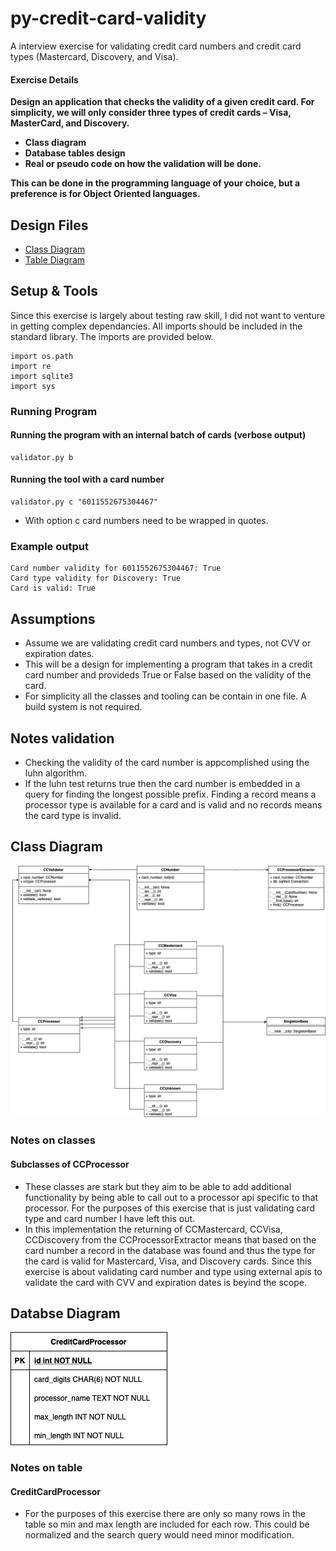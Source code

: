 # py-credit-card-validity
A interview exercise for validating credit card numbers and credit card types (Mastercard, Discovery, and Visa).

#### **Exercise Details**
**Design an application that checks the validity of a given credit card. For simplicity, we will only consider three types of credit cards – Visa, MasterCard, and Discovery.**

- **Class diagram**
 - **Database tables design**
- **Real or pseudo code on how the validation will be done.**

**This can be done in the programming language of your choice, but a preference is for Object Oriented languages.**

## Design Files
- [Class Diagram](./diagrams/Class_Diagrams.png)
- [Table Diagram](./diagrams/Database_Diagram.png)

## Setup & Tools
Since this exercise is largely about testing raw skill, I did not want to venture in getting complex dependancies. All imports should be included in the standard library. The imports are provided below.
```
import os.path
import re
import sqlite3
import sys
```

### Running Program
#### Running the program with an internal batch of cards (verbose output)
```
validator.py b
```

#### Running the tool with a card number
```
validator.py c "6011552675304467"
```
- With option c card numbers need to be wrapped in quotes. 
### Example output
```
Card number validity for 6011552675304467: True 
Card type validity for Discovery: True 
Card is valid: True
```



## Assumptions
- Assume we are validating credit card numbers and types, not CVV or expiration dates.
- This will be a design for implementing a program that takes in a credit card number and provideds True or False based on the validity of the card.
- For simplicity all the classes and tooling can be contain in one file. A build system is not required.

## Notes validation
- Checking the validity of the card number is appcomplished using the luhn algorithm.
- If the luhn test returns true then the card number is embedded in a query for finding the longest possible prefix. Finding a record means a processor type is available for a card and is valid and no records means the card type is invalid.

## Class Diagram
![](./diagrams/Class_Diagrams.png)

### Notes on classes
#### Subclasses of CCProcessor
- These classes are stark but they aim to be able to add additional functionality by being able to call out to a processor api specific to that processor. For the purposes of this exercise that is just validating card type and card number I have left this out. 
- In this implementation the returning of CCMastercard, CCVisa, CCDiscovery from the CCProcessorExtractor means that based on the card number a record in the database was found and thus the type for the card is valid for Mastercard, Visa, and Discovery cards. Since this exercise is about validating card number and type using external apis to validate the card with CVV and expiration dates is beyind the scope.

## Databse Diagram
![](./diagrams/Database_Diagram.png)
### Notes on table
#### CreditCardProcessor
- For the purposes of this exercise there are only so many rows in the table so min and max length are included for each row. This could be normalized and the search query would need minor modification.
